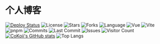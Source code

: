 # 个人博客

[![Deploy Status](https://github.com/CoKoii/CaoKai-Blog/actions/workflows/deploy.yml/badge.svg)](https://github.com/CoKoii/CaoKai-Blog/actions/workflows/deploy.yml)
![License](https://img.shields.io/github/license/CoKoii/CaoKai-Blog)
![Stars](https://img.shields.io/github/stars/CoKoii/CaoKai-Blog?style=social)
![Forks](https://img.shields.io/github/forks/CoKoii/CaoKai-Blog?style=social)
![Language](https://img.shields.io/github/languages/top/CoKoii/CaoKai-Blog)
![Vue](https://img.shields.io/badge/Vue-3.x-42b883?logo=vue.js)
![Vite](https://img.shields.io/badge/Vite-⚡-646cff?logo=vite&logoColor=white)
![pnpm](https://img.shields.io/badge/pnpm-9.x-f69220?logo=pnpm&logoColor=white)
![Commits](https://img.shields.io/github/commit-activity/m/CoKoii/CaoKai-Blog)
![Last Commit](https://img.shields.io/github/last-commit/CoKoii/CaoKai-Blog)
![Issues](https://img.shields.io/github/issues/CoKoii/CaoKai-Blog)
![Visitor Count](https://visitor-badge.laobi.icu/badge?page_id=CoKoii.CaoKai-Blog)
[![CoKoii's GitHub stats](https://github-readme-stats.vercel.app/api?username=CoKoii&show_icons=true&theme=radical)](https://github.com/anuraghazra/github-readme-stats)
![Top Langs](https://github-readme-stats.vercel.app/api/top-langs/?username=CoKoii&layout=compact)
